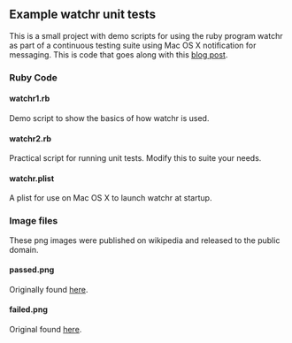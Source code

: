 ## Example watchr unit tests

This is a small project with demo scripts for using the ruby program watchr as part of a continuous testing suite using Mac OS X notification for messaging. This is code that goes along with this [blog post](http://bordenia.wordpress.com/2011/12/20/continuous-testing-of-lime-unit-tests-in-symfony-1-4-using-watchr-growl-growlnotify-and-launchd-plists/).

### Ruby Code

#### watchr1.rb
Demo script to show the basics of how watchr is used.

#### watchr2.rb
Practical script for running unit tests. Modify this to suite your needs.

#### watchr.plist
A plist for use on Mac OS X to launch watchr at startup.

### Image files

These png images were published on wikipedia and released to the public domain. 

#### passed.png
Originally found [here](http://en.wikipedia.org/wiki/File:Symbol_thumbs_up_green.png).

#### failed.png
Original found [here](http://de.wikipedia.org/wiki/Datei:Exclamation_mark_red.png).

